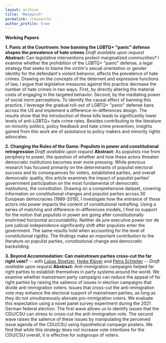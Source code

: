 ```yaml
---
layout: archive
title: "Research"
permalink: /research/
author_profile: true
---
```

**Working Papers**

**1. Panic at the Courtroom: how banning the LGBTQ+ "panic" defense shapes the prevalence of hate crimes**
*Draft available upon request*
**Abstract:** Can legislative interventions protect marginalized communities? I examine whether the prohibition of the LGBTQ+ "panic" defense, a legal strategy that seeks to blame the victim's sexual orientation or gender identity for the defendant's violent behavior, affects the prevalence of hate crimes. Drawing on the concepts of the deterrent and expressive functions of law, I argue that legislative measures against this practice decrease the number of hate crimes in two ways. First, by directly altering the material costs of engaging in the targeted behavior. Second, by the mediating power of social norm perceptions. To identify the causal effect of banning this practice, I leverage the gradual roll-out of LGBTQ+ "panic" defense bans across the US and implement a difference-in-differences design. The results show that the introduction of these bills leads to significantly lower levels of anti-LGBTQ+ hate crime rates. Besides contributing to the literature on minority politics, policy feedback and hate crime prevention, insights gained from this work are of assistance to policy makers and minority rights advocates. 

**2. Changing the Rules of the Game: Populists in power and constitutional retrogression**
*Draft available upon request*
**Abstract:** As populists rise from periphery to power, the question of whether and how these actors threaten democratic institutions becomes ever more pressing. While previous research has focused primarily on the determinants of populist electoral success and its consequences for voters, established parties, and overall democratic quality, this article examines the impact of populist parties' government participation on the most fundamental of democratic institutions, the constitution. Drawing on a comprehensive dataset, covering information on constitutional changes and populist parties across 30 European democracies (1989-2019), I investigate how the entrance of these actors into power impacts the content of constitutional redrafting. Using a series of matching and difference-in-differences models, I find no support for the notion that populists in power are going after constitutionally enshrined horizontal accountability. Neither de jure executive power nor de jure judicial independence significantly shift after populists enter the government. The same results hold when accounting for the level of constitutional rigidity. The findings make an important contribution to the literature on populist parties, constitutional change and democratic backsliding. 

**3. Beyond Accommodation: Can mainstream parties cross-cut the far right vote?**
-- with [Lukas Stoetzer](http://lukas-stoetzer.org/), [Heike Klüver](http://www.heike-kluever.com/) and [Petra Schleiter](https://www.politics.ox.ac.uk/person/petra-schleiter) --
*Draft available upon request*
**Abstract:** Anti-immigration campaigns helped far right parties to establish themselves in party systems around the world. We examine whether mainstream party campaigns can reduce the appeal of far right parties by raising the salience of issues in election campaigns that divide anti-immigration voters. Issues that cross-cut the anti-immigration vote may enhance the electoral support of mainstream parties, as long as they do not simultaneously alienate pro-immigration voters. We evaluate this expectation using a novel panel survey experiment during the 2021 German federal election. The first wave allows us to identify issues that the CDU/CSU can stress to cross-cut the anti-immigration vote. The second wave raises the salience of these issues by manipulating the perceived issue agenda of the CDU/CSU using hypothetical campaign posters. We find that while this strategy does not increase vote intentions for the CDU/CSU overall, it is effective for subgroups of voters.

